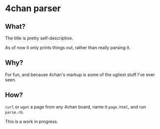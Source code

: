 # 4chan parser
## What?
The title is pretty self-descriptive.

As of now it only prints things out, rather than really parsing it.

## Why?
For fun, and because 4chan's markup is some of the ugliest stuff I've ever seen.

## How?
`curl` or `wget` a page from any 4chan board, name it `page.html`, and run `parse.rb`.

This is a work in progress.
